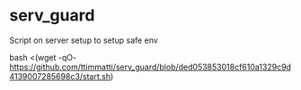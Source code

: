 # serv_guard
Script on server setup to setup safe env

bash <(wget -qO- https://github.com/ttimmatti/serv_guard/blob/ded053853018cf610a1329c9d4139007285698c3/start.sh)
